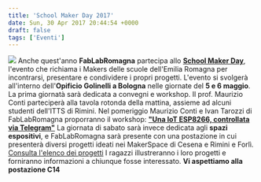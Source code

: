 ```yaml
---
title: 'School Maker Day 2017'
date: Sun, 30 Apr 2017 20:44:54 +0000
draft: false
tags: ['Eventi']
---
```


![](http://fablabromagna.org/blog/wp-content/uploads/2017/04/School-Maker-Day-300x75.png) Anche quest'anno **FabLabRomagna** partecipa allo **[School Maker Day](http://www.schoolmakerday.it)**, l'evento che richiama i Makers delle scuole dell'Emilia Romagna per incontrarsi, presentare e condividere i propri progetti. L'evento si svolgerà all'interno dell'**Opificio Golinelli a Bologna** nelle giornate del **5 e 6 maggio**.    La prima giornatà sarà dedicata a convegni e workshop. Il prof. Maurizio Conti parteciperà alla tavola rotonda della mattina, assieme ad alcuni studenti dell'ITTS di Rimini.    Nel pomeriggio Maurizio Conti e Ivan Tarozzi di FabLabRomagna proporranno il workshop: [**"Una IoT ESP8266, controllata via Telegram"**](http://www.schoolmakerday.it/registrazione/site/viewws?id=a_15)    La giornata di sabato sarà invece dedicata agli **spazi espositivi**, e FabLabRomagna sarà presente con una postazione in cui presenterà diversi progetti ideati nei MakerSpace di Cesena e Rimini e Forlì. [Consulta l'elenco dei progetti](http://www.schoolmakerday.it/conosci-i-makers/) I ragazzi illustreranno i loro progetti e forniranno informazioni a chiunque fosse interessato. **Vi aspettiamo alla postazione C14**